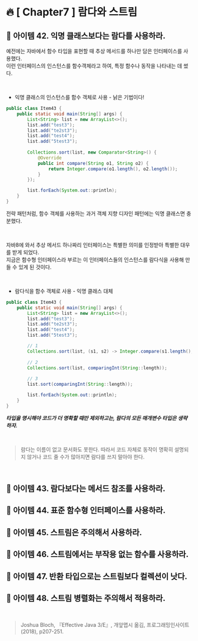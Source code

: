 # 🔥 [ Chapter7 ] 람다와 스트림

## 🎯  아이템 42. 익명 클래스보다는 람다를 사용하라.
예전에는 자바에서 함수 타입을 표현할 때 추상 메서드를 하나만 담은 인터페이스를 사용했다.<br>
이런 인터페이스의 인스턴스를 함수객체라고 하여, 특정 함수나 동작을 나타내는 데 썼다.<br>

<br>

* 익명 클래스의 인스턴스를 함수 객체로 사용 - 낡은 기법이다!
```java
public class Item43 {
    public static void main(String[] args) {
        List<String> list = new ArrayList<>();
        list.add("test3");
        list.add("te2st3");
        list.add("test4");
        list.add("5test3");
        
        Collections.sort(list, new Comparator<String>() {
            @Override
            public int compare(String o1, String o2) {
                return Integer.compare(o1.length(), o2.length());
            }
        });

        list.forEach(System.out::println);
    }
}
```
전략 패턴처럼, 함수 객체를 사용하는 과거 객체 지향 디자인 패턴에는 익명 클래스면 충분했다.

<br>

자바8에 와서 추상 메서드 하나짜리 인터페이스는 특별한 의미를 인정받아 특별한 대우를 받게 되었다.<br>
지금은 함수형 인터페이스라 부르는 이 인터페이스들의 인스턴스를 람다식을 사용해 만들 수 있게 된 것이다.<br>

<br>

* 람다식을 함수 객체로 사용 - 익명 클래스 대체
```java
public class Item43 {
    public static void main(String[] args) {
        List<String> list = new ArrayList<>();
        list.add("test3");
        list.add("te2st3");
        list.add("test4");
        list.add("5test3");

        // 1
        Collections.sort(list, (s1, s2) -> Integer.compare(s1.length(), s2.length()));
        
        // 2
        Collections.sort(list, comparingInt(String::length));
        
        // 3 
        list.sort(comparingInt(String::length));

        list.forEach(System.out::println);
    }
}
```
**_타입을 명시해야 코드가 더 명확할 때만 제외하고는, 람다의 모든 매개변수 타입은 생략하자._** <br>

<br>

> 람다는 이름이 없고 문서화도 못한다. 따라서 코드 자체로 동작이 명확히 설명되지 않거나 코드 줄 수가 많아지면 람다를 쓰지 말아야 한다. <br>

<br>

## 🎯  아이템 43. 람다보다는 메서드 참조를 사용하라.
## 🎯  아이템 44. 표준 함수형 인터페이스를 사용하라.
## 🎯  아이템 45. 스트림은 주의해서 사용하라.
## 🎯  아이템 46. 스트림에서는 부작용 없는 함수를 사용하라.
## 🎯  아이템 47. 반환 타입으로는 스트림보다 컬렉션이 낫다.
## 🎯  아이템 48. 스트림 병렬화는 주의해서 적용하라.

<br>

> Joshua Bloch, 『Effective Java 3/E』, 개앞맵시 옮김, 프로그래밍인사이트(2018), p207-251.